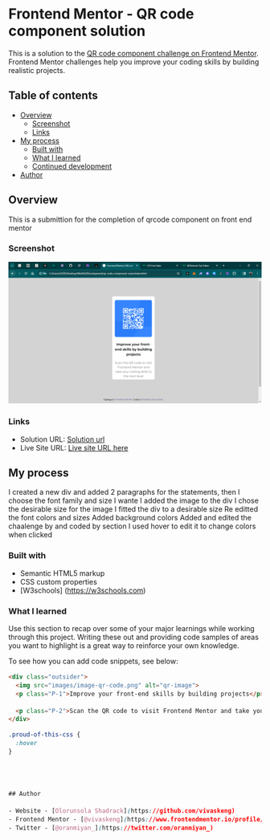 # Frontend Mentor - QR code component solution

This is a solution to the [QR code component challenge on Frontend Mentor](https://www.frontendmentor.io/challenges/qr-code-component-iux_sIO_H). Frontend Mentor challenges help you improve your coding skills by building realistic projects. 

## Table of contents

- [Overview](#overview)
  - [Screenshot](#screenshot)
  - [Links](#links)
- [My process](#my-process)
  - [Built with](#built-with)
  - [What I learned](#what-i-learned)
  - [Continued development](#continued-development)
- [Author](#author)


## Overview
This is a submittion for the completion of qrcode component on front end mentor

### Screenshot

![screenshot](Evidence.png)


### Links

- Solution URL: [Solution url](https://github.com/vivaskeng/qrcomposition.git)
- Live Site URL: [Live site URL here](https://vivaskeng.github.io/qrcomposition/)

## My process
I created a new div and added 2 paragraphs for the statements, then I choose the font family and size I wante
I added the image to the div
I chose the desirable size for the image
I fitted the div to a desirable size 
Re editted the font colors and sizes
Added background colors
Added and edited the chaalenge by and coded by section
I used hover to edit it to change colors when clicked 
### Built with

- Semantic HTML5 markup
- CSS custom properties
- [W3schools] (https://w3schools.com)


### What I learned

Use this section to recap over some of your major learnings while working through this project. Writing these out and providing code samples of areas you want to highlight is a great way to reinforce your own knowledge.

To see how you can add code snippets, see below:

```html
<div class="outsider">
  <img src="images/image-qr-code.png" alt="qr-image">
  <p class="P-1">Improve your front-end skills by building projects</p>

  <p class="P-2">Scan the QR code to visit Frontend Mentor and take your coding skills to the next level</p>
</div> 
```
```css
.proud-of-this-css {
  :hover
}




## Author

- Website - [Olorunsola Shadrack](https://github.com/vivaskeng)
- Frontend Mentor - [@vivaskeng](https://www.frontendmentor.io/profile/vivaskeng)
- Twitter - [@oranmiyan_](https://twitter.com/oranmiyan_)




